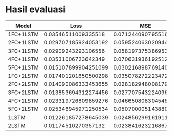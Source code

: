 # Hasil evaluasi


Model | Loss | MSE | Muter | Muter reversed | zig-zag | zig-zag reversed
--- | --- | --- | --- | --- | --- | ---
1FC+1LSTM | 0.03546511009335518 | 0.07124409079551697 | 0.46913233399391174 | 0.656803548336029 | 0.994842529296875 | 0.7364745736122131
2FC+1LSTM | 0.029707185924053192 | 0.059524063020944595 | 0.6291864514350891 | 0.7099748253822327 | 0.8794407248497009 | 0.6748455166816711
3FC+1LSTM | 0.02909243293106556 | 0.058197375386953354 | 0.5189220905303955 | 0.719663679599762 | 1.0876166820526123 | 0.6848082542419434
4FC+1LSTM | 0.03531006723642349 | 0.07063193619251251 | 0.4623756408691406 | 0.6816038489341736 | 0.8425250053405762 | 0.6714862585067749
5FC+1LSTM | 0.015107899904251099 | 0.030216898769140244 | 0.502934992313385 | 0.6567833423614502 | 0.9907646775245667 | 0.5997287631034851
1FC+2LSTM | 0.017401201650500298 | 0.035078272223472595 | 0.6024890542030334 | 0.7677850127220154 | 1.2234448194503784 | 0.7936464548110962
2FC+2LSTM | 0.014090086333453655 | 0.028182948008179665 | 0.4392969012260437 | 0.6529678702354431 | 1.0511102676391602 | 0.8423004746437073
3FC+2LSTM | 0.013853694312274456 | 0.027707543224096298 | 0.6824876666069031 | 0.6073746085166931 | 1.045371413230896 | 0.5674616098403931
4FC+2LSTM | 0.023319726809859276 | 0.046650808304548264 | 0.7940738201141357 | 0.6585590839385986 | 0.7487624287605286 | 0.7138916850090027
5FC+2LSTM | 0.025346945971250534 | 0.050700005143880844 | 0.49428480863571167 | 0.5750597715377808 | 0.9913788437843323 | 0.7075006365776062
1LSTM | 0.012261857278645039 | 0.02485629916191101 | 0.7789178490638733 | 1.0939973592758179 | 1.384756326675415 | 1.2618764638900757
2LSTM | 0.01174510270357132 | 0.023841623216867447 | 0.5131967663764954 | 0.7648124694824219 | 1.27467942237854 | 0.7930275797843933

